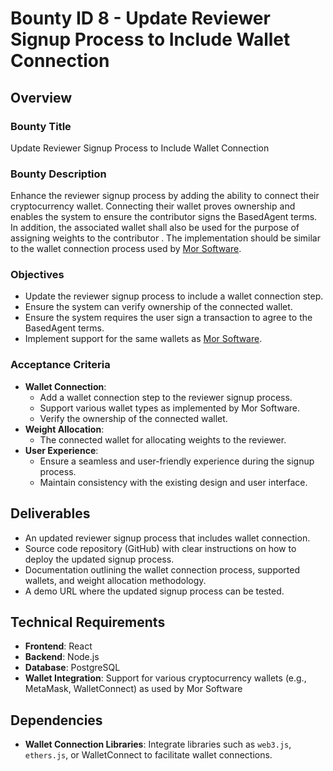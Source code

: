 # Bounty ID 8 - Update Reviewer Signup Process to Include Wallet Connection

## Overview

### Bounty Title
Update Reviewer Signup Process to Include Wallet Connection

### Bounty Description
Enhance the reviewer signup process by adding the ability to connect their cryptocurrency wallet. Connecting their wallet proves ownership and enables the system to ensure the contributor signs the BasedAgent terms. In addition, the associated wallet shall also be used for the purpose of assigning weights to the contributor . The implementation should be similar to the wallet connection process used by [Mor Software](https://www.mor.software/).

### Objectives
- Update the reviewer signup process to include a wallet connection step.
- Ensure the system can verify ownership of the connected wallet.
- Ensure the system requires the user sign a transaction to agree to the BasedAgent terms. 
- Implement support for the same wallets as [Mor Software](mor.software).

### Acceptance Criteria
- **Wallet Connection**:
  - Add a wallet connection step to the reviewer signup process.
  - Support various wallet types as implemented by Mor Software.
  - Verify the ownership of the connected wallet.
- **Weight Allocation**:
  - The connected wallet for allocating weights to the reviewer.
- **User Experience**:
  - Ensure a seamless and user-friendly experience during the signup process.
  - Maintain consistency with the existing design and user interface.

## Deliverables
- An updated reviewer signup process that includes wallet connection.
- Source code repository (GitHub) with clear instructions on how to deploy the updated signup process.
- Documentation outlining the wallet connection process, supported wallets, and weight allocation methodology.
- A demo URL where the updated signup process can be tested.

## Technical Requirements
- **Frontend**: React
- **Backend**: Node.js
- **Database**: PostgreSQL
- **Wallet Integration**: Support for various cryptocurrency wallets (e.g., MetaMask, WalletConnect) as used by Mor Software

## Dependencies
- **Wallet Connection Libraries**: Integrate libraries such as `web3.js`, `ethers.js`, or WalletConnect to facilitate wallet connections.
